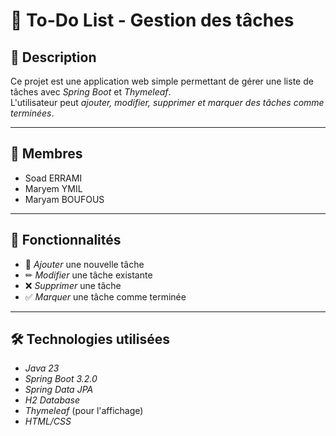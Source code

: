 # 📌 To-Do List - Gestion des tâches

## 📖 Description  
Ce projet est une application web simple permettant de gérer une liste de tâches avec *Spring Boot* et *Thymeleaf*.  
L'utilisateur peut *ajouter, modifier, supprimer et marquer des tâches comme terminées*.

---

## 👩 Membres  
- Soad ERRAMI
- Maryem YMIL
- Maryam BOUFOUS 

---

## 🚀 Fonctionnalités  
- 📌 *Ajouter* une nouvelle tâche  
- ✏ *Modifier* une tâche existante  
- ❌ *Supprimer* une tâche  
- ✅ *Marquer* une tâche comme terminée  

---

## 🛠 Technologies utilisées  
- *Java 23*  
- *Spring Boot 3.2.0*  
- *Spring Data JPA*  
- *H2 Database*  
- *Thymeleaf* (pour l'affichage)  
- *HTML/CSS*  

